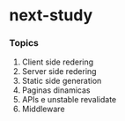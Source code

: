 # next-study

### Topics
1. Client side redering
2. Server side redering
3. Static side generation
4. Paginas dinamicas
5. APIs e unstable revalidate
6. Middleware
